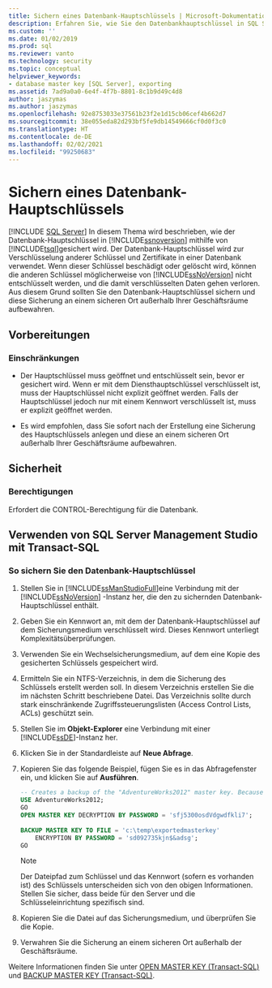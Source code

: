 ```yaml
---
title: Sichern eines Datenbank-Hauptschlüssels | Microsoft-Dokumentation
description: Erfahren Sie, wie Sie den Datenbankhauptschlüssel in SQL Server mithilfe von Transact-SQL sichern. Dieser essenzielle Schlüssel verschlüsselt andere Schlüssel und Zertifikate.
ms.custom: ''
ms.date: 01/02/2019
ms.prod: sql
ms.reviewer: vanto
ms.technology: security
ms.topic: conceptual
helpviewer_keywords:
- database master key [SQL Server], exporting
ms.assetid: 7ad9a0a0-6e4f-4f7b-8801-8c1b9d49c4d8
author: jaszymas
ms.author: jaszymas
ms.openlocfilehash: 92e8753033e37561b23f2e1d15cb06cef4b662d7
ms.sourcegitcommit: 38e055eda82d293bf5fe9db14549666cf0d0f3c0
ms.translationtype: HT
ms.contentlocale: de-DE
ms.lasthandoff: 02/02/2021
ms.locfileid: "99250683"
---
```

# <a name="back-up-a-database-master-key"></a>Sichern eines Datenbank-Hauptschlüssels
[!INCLUDE [SQL Server](../../../includes/applies-to-version/sqlserver.md)]
  In diesem Thema wird beschrieben, wie der Datenbank-Hauptschlüssel in [!INCLUDE[ssnoversion](../../../includes/ssnoversion-md.md)] mithilfe von [!INCLUDE[tsql](../../../includes/tsql-md.md)]gesichert wird. Der Datenbank-Hauptschlüssel wird zur Verschlüsselung anderer Schlüssel und Zertifikate in einer Datenbank verwendet. Wenn dieser Schlüssel beschädigt oder gelöscht wird, können die anderen Schlüssel möglicherweise von [!INCLUDE[ssNoVersion](../../../includes/ssnoversion-md.md)] nicht entschlüsselt werden, und die damit verschlüsselten Daten gehen verloren. Aus diesem Grund sollten Sie den Datenbank-Hauptschlüssel sichern und diese Sicherung an einem sicheren Ort außerhalb Ihrer Geschäftsräume aufbewahren.  
  
## <a name="before-you-begin"></a>Vorbereitungen  
  
### <a name="limitations-and-restrictions"></a>Einschränkungen  
  
- Der Hauptschlüssel muss geöffnet und entschlüsselt sein, bevor er gesichert wird. Wenn er mit dem Diensthauptschlüssel verschlüsselt ist, muss der Hauptschlüssel nicht explizit geöffnet werden. Falls der Hauptschlüssel jedoch nur mit einem Kennwort verschlüsselt ist, muss er explizit geöffnet werden.  
  
- Es wird empfohlen, dass Sie sofort nach der Erstellung eine Sicherung des Hauptschlüssels anlegen und diese an einem sicheren Ort außerhalb Ihrer Geschäftsräume aufbewahren.  
  
## <a name="security"></a>Sicherheit  
  
### <a name="permissions"></a>Berechtigungen
Erfordert die CONTROL-Berechtigung für die Datenbank.  
  
## <a name="using-sql-server-management-studio-with-transact-sql"></a>Verwenden von SQL Server Management Studio mit Transact-SQL  
  
### <a name="to-back-up-the-database-master-key"></a>So sichern Sie den Datenbank-Hauptschlüssel  
  
1. Stellen Sie in [!INCLUDE[ssManStudioFull](../../../includes/ssmanstudiofull-md.md)]eine Verbindung mit der [!INCLUDE[ssNoVersion](../../../includes/ssnoversion-md.md)] -Instanz her, die den zu sichernden Datenbank-Hauptschlüssel enthält.  
  
2. Geben Sie ein Kennwort an, mit dem der Datenbank-Hauptschlüssel auf dem Sicherungsmedium verschlüsselt wird. Dieses Kennwort unterliegt Komplexitätsüberprüfungen.  
  
3. Verwenden Sie ein Wechselsicherungsmedium, auf dem eine Kopie des gesicherten Schlüssels gespeichert wird.  
  
4. Ermitteln Sie ein NTFS-Verzeichnis, in dem die Sicherung des Schlüssels erstellt werden soll. In diesem Verzeichnis erstellen Sie die im nächsten Schritt beschriebene Datei. Das Verzeichnis sollte durch stark einschränkende Zugriffssteuerungslisten (Access Control Lists, ACLs) geschützt sein.  
  
5. Stellen Sie im **Objekt-Explorer** eine Verbindung mit einer [!INCLUDE[ssDE](../../../includes/ssde-md.md)]-Instanz her.  
  
6. Klicken Sie in der Standardleiste auf **Neue Abfrage**.  
  
7. Kopieren Sie das folgende Beispiel, fügen Sie es in das Abfragefenster ein, und klicken Sie auf **Ausführen**.  
  
    ```sql
    -- Creates a backup of the "AdventureWorks2012" master key. Because this master key is not encrypted by the service master key, a password must be specified when it is opened.  
    USE AdventureWorks2012;   
    GO  
    OPEN MASTER KEY DECRYPTION BY PASSWORD = 'sfj5300osdVdgwdfkli7';   
  
    BACKUP MASTER KEY TO FILE = 'c:\temp\exportedmasterkey'   
        ENCRYPTION BY PASSWORD = 'sd092735kjn$&adsg';   
    GO  
    ```  
  
    > [!NOTE]  
    > Der Dateipfad zum Schlüssel und das Kennwort (sofern es vorhanden ist) des Schlüssels unterscheiden sich von den obigen Informationen. Stellen Sie sicher, dass beide für den Server und die Schlüsseleinrichtung spezifisch sind.  
  
8. Kopieren Sie die Datei auf das Sicherungsmedium, und überprüfen Sie die Kopie.  
  
9. Verwahren Sie die Sicherung an einem sicheren Ort außerhalb der Geschäftsräume.  
  
 Weitere Informationen finden Sie unter [OPEN MASTER KEY &#40;Transact-SQL&#41;](../../../t-sql/statements/open-master-key-transact-sql.md) und [BACKUP MASTER KEY &#40;Transact-SQL&#41;](../../../t-sql/statements/backup-master-key-transact-sql.md).  
